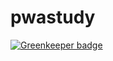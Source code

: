 # pwastudy

[![Greenkeeper badge](https://badges.greenkeeper.io/yinshuxun/pwastudy.svg)](https://greenkeeper.io/)
